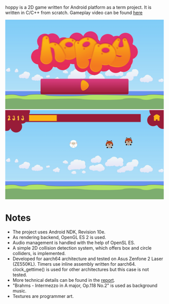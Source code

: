 hoppy is a 2D game written for Android platform as a term project. It is written in C/C++ from scratch. Gameplay video can be found [here](  )

![Main menu](mainmenu.jpg)
![Gameplay](ingame.jpg)

# Notes

* The project uses Android NDK, Revision 10e.
* As rendering backend, OpenGL ES 2 is used.
* Audio management is handled with the help of OpenSL ES.
* A simple 2D collision detection system, which offers box and circle colliders, is implemented.
* Developed for aarch64 architecture and tested on Asus Zenfone 2 Laser (ZE550KL). Timers use inline assembly written for aarch64. clock_gettime() is used for other architectures but this case is not tested.
* More technical details can be found in the [report]( https://github.com/ff-k/hoppy/blob/master/report.pdf ).
* "Brahms - Intermezzo in A major, Op.118 No.2" is used as background music.
* Textures are programmer art.
